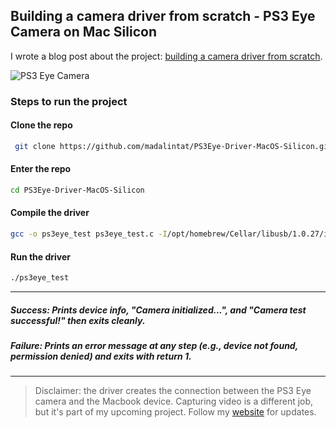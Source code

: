## Building a camera driver from scratch - PS3 Eye Camera on Mac Silicon

I wrote a blog post about the project: [building a camera driver from scratch](https://cetusian.com/projects/ps3eye_driver).

![PS3 Eye Camera](ps3eye_camera_2.png)

### Steps to run the project

#### Clone the repo
```bash
 git clone https://github.com/madalintat/PS3Eye-Driver-MacOS-Silicon.git
```

#### Enter the repo
```bash
cd PS3Eye-Driver-MacOS-Silicon
```

#### Compile the driver
```bash
gcc -o ps3eye_test ps3eye_test.c -I/opt/homebrew/Cellar/libusb/1.0.27/include/libusb-1.0 -L/opt/homebrew/Cellar/libusb/1.0.27/lib -lusb-1.0
```

#### Run the driver
```bash
./ps3eye_test
```
---

##### Success: Prints device info, "Camera initialized...", and "Camera test successful!" then exits cleanly.

##### Failure: Prints an error message at any step (e.g., device not found, permission denied) and exits with return 1.

---

> Disclaimer: the driver creates the connection between the PS3 Eye camera and the Macbook device. Capturing video is a different job, but it's part of my upcoming project. Follow my [website](https://cetusian.com) for updates.
